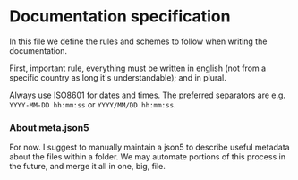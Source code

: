 # Documentation specification
In this file we define the rules and schemes to follow when writing the documentation.

First, important rule, everything must be written in english (not from a specific country as long it's understandable); and in plural.

Always use ISO8601 for dates and times. The preferred separators are e.g. `YYYY-MM-DD hh:mm:ss` or `YYYY/MM/DD hh:mm:ss`.

### About meta.json5
For now. I suggest to manually maintain a json5 to describe useful metadata about the files within a folder. We may automate portions of this process in the future, and merge it all in one, big, file.